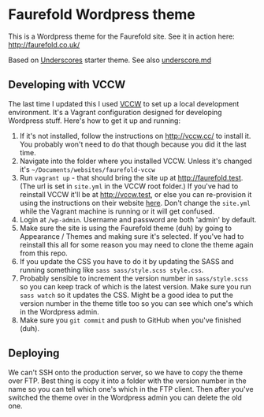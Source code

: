 # Faurefold Wordpress theme

This is a Wordpress theme for the Faurefold site. See it in action here:
<http://faurefold.co.uk/>

Based on [Underscores](https://underscores.me/) starter theme. See also
[underscore.md](underscore.md)

## Developing with VCCW

The last time I updated this I used [VCCW](http://vccw.cc/) to set up a local
development environment. It's a Vagrant configuration designed for developing
Wordpress stuff. Here's how to get it up and running:

1. If it's not installed, follow the instructions on <http://vccw.cc/> to
   install it. You probably won't need to do that though because you did it the
   last time.
2. Navigate into the folder where you installed VCCW. Unless it's changed it's
   `~/Documents/websites/faurefold-vccw`
3. Run `vagrant up` - that should bring the site up at <http://faurefold.test>. (The
   url is set in `site.yml` in the VCCW root folder.) If you've had to reinstall
   VCCW it'll be at <http://vccw.test>, or else you can re-provision it using
   the instructions on their website [here](http://vccw.cc/#h2-4). Don't
   change the `site.yml` while the Vagrant machine is running or it will get
   confused.
4. Login at `/wp-admin`. Username and password are both 'admin' by default.
5. Make sure the site is using the Faurefold theme (duh) by going to Appearance
   / Themes and making sure it's selected. If you've had to reinstall this all
   for some reason you may need to clone the theme again from this repo.
6. If you update the CSS you have to do it by updating the SASS and running
   something like `sass sass/style.scss style.css`.
7. Probably sensible to increment the version number in `sass/style.scss` so you can keep
   track of which is the latest version. Make sure you run `sass watch` so it
   updates the CSS. Might be a good idea to put the version number in the theme
   title too so you can see which one's which in the Wordpress admin.
8. Make sure you `git commit` and push to GitHub when you've finished (duh).

## Deploying

We can't SSH onto the production server, so we have to copy the theme over FTP.
Best thing is copy it into a folder with the version number in the name so you
can tell which one's which in the FTP client. Then after you've switched the
theme over in the Wordpress admin you can delete the old one.


